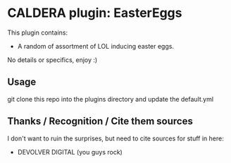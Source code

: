 # CALDERA plugin: EasterEggs

This plugin contains:

* A random of assortment of LOL inducing easter eggs.  

No details or specifics, enjoy :)

## Usage

git clone this repo into the plugins directory and update the default.yml


## Thanks / Recognition / Cite them sources

I don't want to ruin the surprises, but need to cite sources for stuff in here:
* DEVOLVER DIGITAL (you guys rock)
